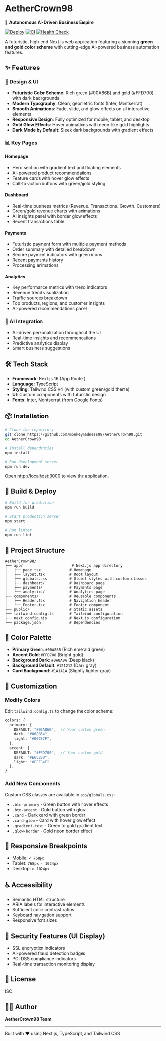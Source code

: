 # AetherCrown98

🚀 **Autonomous AI-Driven Business Empire**

[![Deploy](https://github.com/monkeymadness98/AetherCrown98/actions/workflows/deploy.yaml/badge.svg)](https://github.com/monkeymadness98/AetherCrown98/actions/workflows/deploy.yaml)
[![CI](https://github.com/monkeymadness98/AetherCrown98/actions/workflows/ci.yml/badge.svg)](https://github.com/monkeymadness98/AetherCrown98/actions/workflows/ci.yml)
[![Health Check](https://github.com/monkeymadness98/AetherCrown98/actions/workflows/healthcheck.yaml/badge.svg)](https://github.com/monkeymadness98/AetherCrown98/actions/workflows/healthcheck.yaml)

A futuristic, high-end Next.js web application featuring a stunning **green and gold color scheme** with cutting-edge AI-powered business automation features.

## ✨ Features

### 🎨 Design & UI
- **Futuristic Color Scheme**: Rich green (#00A86B) and gold (#FFD700) with dark backgrounds
- **Modern Typography**: Clean, geometric fonts (Inter, Montserrat)
- **Smooth Animations**: Fade, slide, and glow effects on all interactive elements
- **Responsive Design**: Fully optimized for mobile, tablet, and desktop
- **Gold Glow Effects**: Hover animations with neon-like gold highlights
- **Dark Mode by Default**: Sleek dark backgrounds with gradient effects

### 📊 Key Pages

#### Homepage
- Hero section with gradient text and floating elements
- AI-powered product recommendations
- Feature cards with hover glow effects
- Call-to-action buttons with green/gold styling

#### Dashboard
- Real-time business metrics (Revenue, Transactions, Growth, Customers)
- Green/gold revenue charts with animations
- AI insights panel with border glow effects
- Recent transactions table

#### Payments
- Futuristic payment form with multiple payment methods
- Order summary with detailed breakdown
- Secure payment indicators with green icons
- Recent payments history
- Processing animations

#### Analytics
- Key performance metrics with trend indicators
- Revenue trend visualization
- Traffic sources breakdown
- Top products, regions, and customer insights
- AI-powered recommendations panel

### 🤖 AI Integration
- AI-driven personalization throughout the UI
- Real-time insights and recommendations
- Predictive analytics display
- Smart business suggestions

## 🛠 Tech Stack

- **Framework**: Next.js 16 (App Router)
- **Language**: TypeScript
- **Styling**: Tailwind CSS v4 (with custom green/gold theme)
- **UI**: Custom components with futuristic design
- **Fonts**: Inter, Montserrat (from Google Fonts)

## 📦 Installation

```bash
# Clone the repository
git clone https://github.com/monkeymadness98/AetherCrown98.git
cd AetherCrown98

# Install dependencies
npm install

# Run development server
npm run dev
```

Open [http://localhost:3000](http://localhost:3000) to view the application.

## 🚀 Build & Deploy

```bash
# Build for production
npm run build

# Start production server
npm start

# Run linter
npm run lint
```

## 🎯 Project Structure

```
AetherCrown98/
├── app/                      # Next.js app directory
│   ├── page.tsx             # Homepage
│   ├── layout.tsx           # Root layout
│   ├── globals.css          # Global styles with custom classes
│   ├── dashboard/           # Dashboard page
│   ├── payments/            # Payments page
│   └── analytics/           # Analytics page
├── components/              # Reusable components
│   ├── Header.tsx           # Navigation header
│   └── Footer.tsx           # Footer component
├── public/                  # Static assets
├── tailwind.config.ts       # Tailwind configuration
├── next.config.mjs          # Next.js configuration
└── package.json             # Dependencies
```

## 🎨 Color Palette

- **Primary Green**: `#00A86B` (Rich emerald green)
- **Accent Gold**: `#FFD700` (Bright gold)
- **Background Dark**: `#0A0A0A` (Deep black)
- **Background Default**: `#121212` (Dark gray)
- **Card Background**: `#1A1A1A` (Slightly lighter gray)

## 🔧 Customization

### Modify Colors
Edit `tailwind.config.ts` to change the color scheme:

```typescript
colors: {
  primary: {
    DEFAULT: "#00A86B",  // Your custom green
    dark: "#008854",
    light: "#00C87F",
  },
  accent: {
    DEFAULT: "#FFD700",  // Your custom gold
    dark: "#E6C200",
    light: "#FFED4E",
  },
}
```

### Add New Components
Custom CSS classes are available in `app/globals.css`:
- `.btn-primary` - Green button with hover effects
- `.btn-accent` - Gold button with glow
- `.card` - Dark card with green border
- `.card-glow` - Card with hover glow effect
- `.gradient-text` - Green to gold gradient text
- `.glow-border` - Gold neon border effect

## 📱 Responsive Breakpoints

- Mobile: `< 768px`
- Tablet: `768px - 1024px`
- Desktop: `> 1024px`

## ♿ Accessibility

- Semantic HTML structure
- ARIA labels for interactive elements
- Sufficient color contrast ratios
- Keyboard navigation support
- Responsive font sizes

## 🔐 Security Features (UI Display)

- SSL encryption indicators
- AI-powered fraud detection badges
- PCI DSS compliance indicators
- Real-time transaction monitoring display

## 📄 License

ISC

## 👨‍💻 Author

**AetherCrown98 Team**

---

Built with ❤️ using Next.js, TypeScript, and Tailwind CSS
